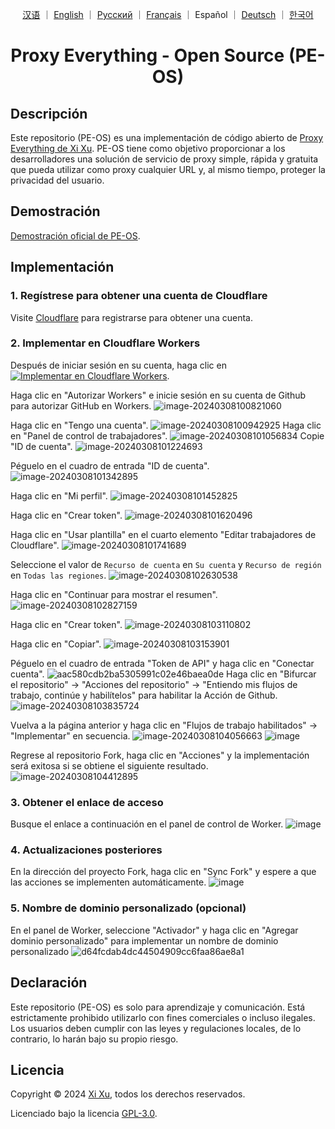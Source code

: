 <div align="center">

<a href="README_ZH.md">汉语</a> ｜ <a href="README.md">English</a> ｜ <a href="README_RU.md">Русский</a> ｜ <a href="README_FR.md">Français</a> ｜ Español ｜ <a href="README_DE.md">Deutsch</a> ｜ <a href="README_KO.md">한국어</a>

# Proxy Everything - Open Source (PE-OS)

</div>

## Descripción

Este repositorio (PE-OS) es una implementación de código abierto de [Proxy Everything de Xi Xu](https://proxy.xi-xu.me). PE-OS tiene como objetivo proporcionar a los desarrolladores una solución de servicio de proxy simple, rápida y gratuita que pueda utilizar como proxy cualquier URL y, al mismo tiempo, proteger la privacidad del usuario.

## Demostración

[Demostración oficial de PE-OS](https://pe-os.xi-xu.me).

## Implementación

### 1. Regístrese para obtener una cuenta de Cloudflare

Visite [Cloudflare](https://dash.cloudflare.com/sign-up) para registrarse para obtener una cuenta.

### 2. Implementar en Cloudflare Workers

Después de iniciar sesión en su cuenta, haga clic en [![Implementar en Cloudflare Workers](https://deploy.workers.cloudflare.com/button)](https://deploy.workers.cloudflare.com/?url=https://github.com/xixu-me/Proxy-Everything).

Haga clic en "Autorizar Workers" e inicie sesión en su cuenta de Github para autorizar GitHub en Workers.
![image-20240308100821060](https://github.com/Harry-zklcdc/go-proxy-bingai/assets/21104213/241edb52-b1ef-4a2c-8525-bfa3d148391b)

Haga clic en "Tengo una cuenta".
![image-20240308100942925](https://github.com/Harry-zklcdc/go-proxy-bingai/assets/21104213/219fc538-e412-4a52-913c-6c4878d50325) Haga clic en "Panel de control de trabajadores".
![image-20240308101056834](https://github.com/Harry-zklcdc/go-proxy-bingai/assets/21104213/4b4a96be-90b3-40cc-9b50-b214980f2ab2) Copie "ID de cuenta".
![image-20240308101224693](https://github.com/Harry-zklcdc/go-proxy-bingai/assets/21104213/da6f8b64-f6e1-40c0-b812-54f86d8b97c0)

Péguelo en el cuadro de entrada "ID de cuenta".
![image-20240308101342895](https://github.com/Harry-zklcdc/go-proxy-bingai/assets/21104213/4df45a68-855f-4acd-a9be-6d0da63a49a5)

Haga clic en "Mi perfil".
![image-20240308101452825](https://github.com/Harry-zklcdc/go-proxy-bingai/assets/21104213/4d21f38a-f313-4d66-baf9-83ce1df93f02)

Haga clic en "Crear token".
![image-20240308101620496](https://github.com/Harry-zklcdc/go-proxy-bingai/assets/21104213/41e82d1b-27ea-44a0-8cfe-ae66233544ad)

Haga clic en "Usar plantilla" en el cuarto elemento "Editar trabajadores de Cloudflare".
![image-20240308101741689](https://github.com/Harry-zklcdc/go-proxy-bingai/assets/21104213/3974817c-2787-4148-95f9-96f58ef78aee)

Seleccione el valor de `Recurso de cuenta` en `Su cuenta` y `Recurso de región` en `Todas las regiones`.
![image-20240308102630538](https://github.com/Harry-zklcdc/go-proxy-bingai/assets/21104213/cd20fa0a-b75d-489d-85c0-49a063abea8a)

Haga clic en "Continuar para mostrar el resumen".
![image-20240308102827159](https://github.com/Harry-zklcdc/go-proxy-bingai/assets/21104213/9d91e08b-743b-476a-b74e-5b2f46b97ac2)

Haga clic en "Crear token".
![image-20240308103110802](https://github.com/Harry-zklcdc/go-proxy-bingai/assets/21104213/db6cde35-cf88-4fde-a58a-d3b204dabc17)

Haga clic en "Copiar".
![image-20240308103153901](https://github.com/Harry-zklcdc/go-proxy-bingai/assets/21104213/0309e295-d77a-4d27-918e-706e2169347f)

Péguelo en el cuadro de entrada "Token de API" y haga clic en "Conectar cuenta".
![aac580cdb2ba5305991c02e46baea0de](https://github.com/Harry-zklcdc/go-proxy-bingai/assets/21104213/eb3bb593-13df-4a67-976d-4fbb5f369e51) Haga clic en "Bifurcar el repositorio" -> "Acciones del repositorio" -> "Entiendo mis flujos de trabajo, continúe y habilítelos" para habilitar la Acción de Github.
![image-20240308103835724](https://github.com/Harry-zklcdc/go-proxy-bingai/assets/21104213/a0d89011-edb5-4622-9bb0-c40f6420e936)

Vuelva a la página anterior y haga clic en "Flujos de trabajo habilitados" -> "Implementar" en secuencia.
![image-20240308104056663](https://github.com/Harry-zklcdc/go-proxy-bingai/assets/21104213/d29844b4-6eda-4da1-984c-3f4507e1c213)
![image](https://github.com/Harry-zklcdc/go-proxy-bingai/assets/21104213/63691c2a-b26d-48cd-9c42-6fd74e44694b)

Regrese al repositorio Fork, haga clic en "Acciones" y la implementación será exitosa si se obtiene el siguiente resultado.
![image-20240308104412895](https://github.com/Harry-zklcdc/go-proxy-bingai/assets/21104213/ae35e302-c3cf-4662-badb-926b56b19565)

### 3. Obtener el enlace de acceso

Busque el enlace a continuación en el panel de control de Worker.
![image](https://github.com/Harry-zklcdc/go-proxy-bingai/assets/21104213/8fef9dd4-285e-414a-9237-5378e981b96c)

### 4. Actualizaciones posteriores

En la dirección del proyecto Fork, haga clic en "Sync Fork" y espere a que las acciones se implementen automáticamente.
![image](https://github.com/Harry-zklcdc/go-proxy-bingai/assets/21104213/16ca803a-fe4b-431e-97b0-f04b8a217220)

### 5. Nombre de dominio personalizado (opcional)

En el panel de Worker, seleccione "Activador" y haga clic en "Agregar dominio personalizado" para implementar un nombre de dominio personalizado
![d64fcdab4dc44504909cc6faa86ae8a1](https://github.com/Harry-zklcdc/go-proxy-bingai/assets/21104213/6f0de2c5-1dd4-4801-b163-6d485836c73d)

## Declaración

Este repositorio (PE-OS) es solo para aprendizaje y comunicación. Está estrictamente prohibido utilizarlo con fines comerciales o incluso ilegales. Los usuarios deben cumplir con las leyes y regulaciones locales, de lo contrario, lo harán bajo su propio riesgo.

## Licencia

Copyright © 2024 [Xi Xu](https://xi-xu.me), todos los derechos reservados.

Licenciado bajo la licencia [GPL-3.0](https://github.com/xixu-me/Proxy-Everything/blob/main/LICENSE).
